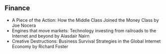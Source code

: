 ## Finance
- A Piece of the Action: How the Middle Class Joined the Money Class by Joe Nocera
- Engines that move markets: Technology investing from railroads to the Internet and beyond by Alasdair Nairn
- Creative Destructions: Business Survival Strategies in the Global Internet Economy by Richard Foster